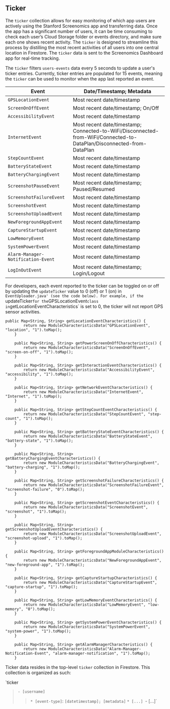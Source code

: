 ## Ticker

The `ticker` collection allows for easy monitoring of which app users are actively using the Stanford Screenomics app and transferring data. Once the app has a significant number of users, it can be time consuming to check each user’s Cloud Storage folder or events directory, and make
sure each one shows recent activity. The `ticker` is designed to streamline this process by distilling the most recent activities of all users into one central location in Firestore. The `ticker` data is sent to the Screenomics Dashboard app for real-time tracking.

The `ticker` filters `users-events` data every 5 seconds to update a user's ticker entries. Currently, ticker entries are populated for 15 events, meaning the `ticker` can be used to monitor when the app last reported an event.  

| Event | Date/Timestamp; Metadata |
|---|---|
| `GPSLocationEvent` | Most recent date/timestamp |
| `ScreenOnOffEvent` | Most recent date/timestamp; On/Off |
| `AccessibilityEvent` | Most recent date/timestamp |
| `InternetEvent` | Most recent date/timestamp; Connected-to-WiFi/Disconnected-from-WiFi/Connected-to-DataPlan/Disconnected-from-DataPlan |
| `StepCountEvent` | Most recent date/timestamp |
| `BatteryStateEvent` | Most recent date/timestamp |
| `BatteryChargingEvent` | Most recent date/timestamp |
| `ScreenshotPauseEvent` | Most recent date/timestamp; Paused/Resumed |
| `ScreenshotFailureEvent` | Most recent date/timestamp |
| `ScreenshotEvent` | Most recent date/timestamp |
| `ScreenshotUploadEvent` | Most recent date/timestamp |
| `NewForegroundAppEvent` | Most recent date/timestamp |
| `CaptureStartupEvent` | Most recent date/timestamp |
| `LowMemoryEvent` | Most recent date/timestamp |
| `SystemPowerEvent` | Most recent date/timestamp |
| `Alarm-Manager-Notification-Event` | Most recent date/timestamp |
| `LogInOutEvent` | Most recent date/timestamp; Login/Logout |

For developers, each event reported to the ticker can be toggled on or off by updating the `updateTicker` value to 0 (off) or 1 (on) in `EventUploader.java' (see the code below). For example, if the `updateTicker` for the `GPSLocationEvent` class in `getLocationEventCharacteristics` is set to 0, the ticker will not report GPS sensor activities.

```
public Map<String, String> getLocationEventCharacteristics() {
        return new ModuleCharacteristicsData("GPSLocationEvent", "location", "1").toMap();
    }

    public Map<String, String> getPowerScreenOnOffCharacteristics() {
        return new ModuleCharacteristicsData("ScreenOnOffEvent", "screen-on-off", "1").toMap();
    }

    public Map<String, String> getInteractionEventCharacteristics() {
        return new ModuleCharacteristicsData("AccessibilityEvent", "accessibility", "1").toMap();
    }

    public Map<String, String> getNetworkEventCharacteristics() {
        return new ModuleCharacteristicsData("InternetEvent", "Internet", "1").toMap();
    }

    public Map<String, String> getStepCountEventCharacteristics() {
        return new ModuleCharacteristicsData("StepCountEvent", "step-count", "1").toMap();
    }

    public Map<String, String> getBatteryStateEventCharacteristics() {
        return new ModuleCharacteristicsData("BatteryStateEvent", "battery-state", "1").toMap();
    }

    public Map<String, String> getBatteryChargingEventCharacteristics() {
        return new ModuleCharacteristicsData("BatteryChargingEvent", "battery-charging", "1").toMap();
    }

    public Map<String, String> getScreenshotFailureCharacteristics() {
        return new ModuleCharacteristicsData("ScreenshotFailureEvent", "screenshot-failure", "0").toMap();
    }

    public Map<String, String> getScreenshotEventCharacteristics() {
        return new ModuleCharacteristicsData("ScreenshotEvent", "screenshot", "1").toMap();
    }

    public Map<String, String> getScreenshotUploadEventCharacteristics() {
        return new ModuleCharacteristicsData("ScreenshotUploadEvent", "screenshot-upload", "1").toMap();
    }

    public Map<String, String> getForegroundAppModuleCharacteristics() {
        return new ModuleCharacteristicsData("NewForegroundAppEvent", "new-foreground-app", "1").toMap();
    }

    public Map<String, String> getCaptureStartupCharacteristics() {
        return new ModuleCharacteristicsData("CaptureStartupEvent", "capture-startup", "1").toMap();
    }

    public Map<String, String> getLowMemoryEventCharacteristics() {
        return new ModuleCharacteristicsData("LowMemoryEvent", "low-memory", "0").toMap();
    }

    public Map<String, String> getSystemPowerEventCharacteristics() {
        return new ModuleCharacteristicsData("SystemPowerEvent", "system-power", "1").toMap();
    }

    public Map<String, String> getAlarmManagerCharacteristics() {
        return new ModuleCharacteristicsData("Alarm-Manager-Notification-Event", "alarm-manager-notification", "1").toMap();
    }
```

Ticker data resides in the top-level `ticker` collection in Firestore. This collection is organized as such:

`ticker  
> `- [username]`
> > `* [event-type]`: `[datetimestamp]; [metadata]`
> > `* [...]
> `- [...]`





